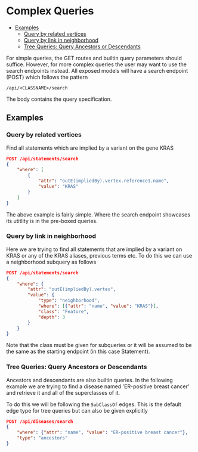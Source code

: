 # Complex Queries

- [Examples](#examples)
  - [Query by related vertices](#query-by-related-vertices)
  - [Query by link in neighborhood](#query-by-link-in-neighborhood)
  - [Tree Queries: Query Ancestors or Descendants](#tree-queries-query-ancestors-or-descendants)

For simple queries, the GET routes and builtin query parameters should suffice. However, for more
complex queries the user may want to use the search endpoints instead. All exposed models will
have a search endpoint (POST) which follows the pattern

```text
/api/<CLASSNAME>/search
```

The body contains the query specification.

## Examples

### Query by related vertices

Find all statements which are implied by a variant on the gene KRAS

```json
POST /api/statements/search
{
    "where": [
        {
            "attr": "outE(impliedBy).vertex.reference1.name",
            "value": "KRAS"
        }
    ]
}
```
The above example is fairly simple. Where the search endpoint showcases its utitlity is in the pre-boxed queries.

### Query by link in neighborhood

Here we are trying to find all statements that are implied by a variant on KRAS or any of the KRAS aliases, previous terms etc.
To do this we can use a neighborhood subquery as follows

```json
POST /api/statements/search
{
    "where": {
        "attr": "outE(impliedBy).vertex",
        "value": {
            "type": "neighborhood",
            "where": [{"attr": "name", "value": "KRAS"}],
            "class": "Feature",
            "depth": 3
        }
    }
}
```

Note that the class must be given for subqueries or it will be assumed to be the same as the starting
endpoint (in this case Statement).

### Tree Queries: Query Ancestors or Descendants

Ancestors and descendants are also builtin queries. In the following example we are trying
to find a disease named 'ER-positive breast cancer' and retrieve it and all of the superclasses of it.

To do this we will be following the `SubClassOf` edges. This is the default edge type for
tree queries but can also be given explicitly

```json
POST /api/diseases/search
{
    "where": {"attr": "name", "value": "ER-positive breast cancer"},
    "type": "ancestors"
}
```

<p style="page-break-after: always;">&nbsp;</p>
